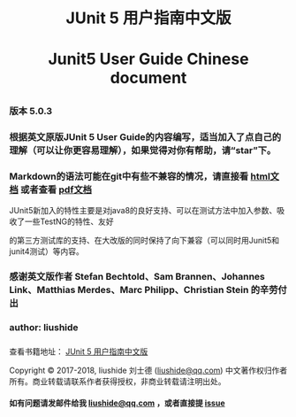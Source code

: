 
<h1 align="center">JUnit 5 用户指南中文版</h1>

<h1 align="center">Junit5 User Guide Chinese document</h1>

## 

### 版本 5.0.3

### 根据英文原版JUnit 5 User Guide的内容编写，适当加入了点自己的理解（可以让你更容易理解），如果觉得对你有帮助，请“star”下。

### Markdown的语法可能在git中有些不兼容的情况，请直接看 [html文档](junit5UserGuide_zh_cn.html) 或者查看 [pdf文档](junit5UserGuide_zh_cn.pdf) 



JUnit5新加入的特性主要是对java8的良好支持、可以在测试方法中加入参数、吸收了一些TestNG的特性、友好

的第三方测试库的支持、在大改版的同时保持了向下兼容（可以同时用Junit5和junit4测试）等内容。



### 感谢英文版作者 Stefan Bechtold、Sam Brannen、Johannes Link、Matthias Merdes、Marc Philipp、Christian Stein 的辛劳付出

### 

### author: liushide 

### 
查看书籍地址： [JUnit 5 用户指南中文版](junit5UserGuide_zh_cn.md)

Copyright &copy; 2017-2018, liushide 刘士德 (liushide@qq.com)
中文著作权归作者所有。商业转载请联系作者获得授权，非商业转载请注明出处。

#### 如有问题请发邮件给我 liushide@qq.com ，或者直接提 [issue](/issues)
